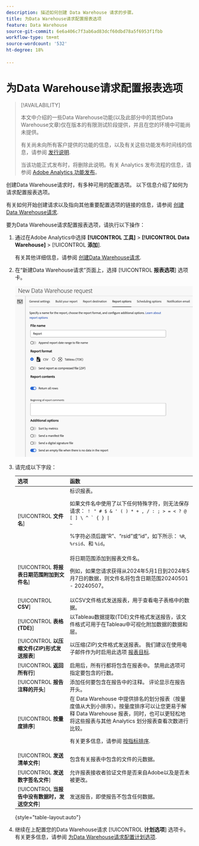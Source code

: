 ```yaml
---
description: 描述如何创建 Data Warehouse 请求的步骤。
title: 为Data Warehouse请求配置报表选项
feature: Data Warehouse
source-git-commit: 6e6a406c7f3ab6ad83dcf60dbd78a5f6953f1fbb
workflow-type: tm+mt
source-wordcount: '532'
ht-degree: 18%

---
```


# 为Data Warehouse请求配置报表选项

>[!AVAILABILITY]
>
>本文中介绍的一些Data Warehouse功能(以及此部分中的其他Data Warehouse文章)仅在版本的有限测试阶段提供，并且在您的环境中可能尚未提供。
>
>有关尚未向所有客户提供的功能的信息，以及有关这些功能发布时间线的信息，请参阅 [发行说明](/help/release-notes/latest.md).
>
>当该功能正式发布时，将删除此说明。有关 Analytics 发布流程的信息，请参阅 [Adobe Analytics 功能发布](/help/release-notes/releases.md)。

创建Data Warehouse请求时，有多种可用的配置选项。 以下信息介绍了如何为请求配置报表选项。

有关如何开始创建请求以及指向其他重要配置选项的链接的信息，请参阅 [创建Data Warehouse请求](/help/export/data-warehouse/create-request/t-dw-create-request.md).

要为Data Warehouse请求配置报表选项，请执行以下操作：

1. 通过在Adobe Analytics中选择 **[!UICONTROL 工具]** > **[!UICONTROL Data Warehouse]** > [!UICONTROL **添加**].

   有关其他详细信息，请参阅 [创建Data Warehouse请求](/help/export/data-warehouse/create-request/t-dw-create-request.md).

1. 在“新建Data Warehouse请求”页面上，选择 [!UICONTROL **报表选项**] 选项卡。

   ![“报表目标”选项卡](assets/dw-report-options.png) <!-- update screenshot to include Sort by metrics -->

1. 请完成以下字段：

   | 选项 | 函数 |
   |---------|----------|
   | [!UICONTROL **文件名**] | 标识报表。 <p>如果文件名中使用了以下任何特殊字符，则无法保存请求： <code>！ &quot; # $ &amp; &#39; ( ) * + , / : ; > = &lt; ? @ [ ] \ ^ ` {  } \| ~</code> </p><p>%字符必须后跟“R”、“rsid”或“id”，如下所示： <code>%R</code>, <code>%rsid</code>、和 <code>%id</code>。</p> |
   | [!UICONTROL **将报表日期范围附加到文件名**] | 将日期范围添加到报表文件名。 <p>例如，如果您请求获得从2024年5月1日到2024年5月7日的数据，则文件名将包含日期范围20240501 - 20240507。</p> |
   | [!UICONTROL **CSV**] | 以CSV文件格式发送报表，用于查看电子表格中的数据。 |
   | [!UICONTROL **表格(TDE)**] | 以Tableau数据提取(TDE)文件格式发送报告，该文件格式可用于在Tableau中可视化附加数据的数据和层。 |
   | [!UICONTROL **以压缩文件(ZIP)形式发送报表**] | 以压缩(ZIP)文件格式发送报表。 我们建议在使用电子邮件作为时启用此选项 [报表目标](/help/export/data-warehouse/create-request/dw-request-report-destinations.md). |
   | [!UICONTROL **返回所有行**] | 启用后，所有行都将包含在报表中。 禁用此选项可指定要包含的行数。 |
   | [!UICONTROL **报告注释的开头**] | 添加任何要包含在报告中的注释。 评论显示在报告开头。 |
   | [!UICONTROL **按量度排序**] | 在 Data Warehouse 中提供排名的划分报表（按量度值从大到小排序）。按量度排序可以让您更易于解释 Data Warehouse 报表，同时，也可以更轻松地将这些报表与其他 Analytics 划分报表查看次数进行比较。<p>有关更多信息，请参阅 [按指标排序](/help/export/data-warehouse/sorting-by-metric.md).</p> |
   | [!UICONTROL **发送清单文件**] | 包含有关报表中包含的文件的元数据。<!-- What kind of metadata is included in the manifest file? --> |
   | [!UICONTROL **发送数字签名文件**] | 允许报表接收者验证文件是否来自Adobe以及是否未被更改。 |
   | [!UICONTROL **当报告中没有数据时，发送空文件**] | 发送报告，即使报告不包含任何数据。 |

   {style="table-layout:auto"}

1. 继续在上配置您的Data Warehouse请求 [!UICONTROL **计划选项**] 选项卡。 有关更多信息，请参阅 [为Data Warehouse请求配置计划选项](/help/export/data-warehouse/create-request/dw-request-scheduling.md).

